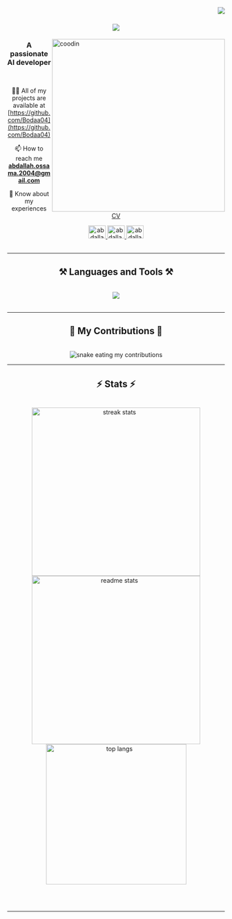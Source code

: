 <div align="center">
  <img align="right" src="https://visitor-badge.laobi.icu/badge?page_id=bodaa04.bodaa04" />
</div>  
  <h1 align="center">
    <img src="https://readme-typing-svg.herokuapp.com/?font=Righteous&size=35&center=true&vCenter=true&width=500&height=70&duration=4000&lines=Hi+There!+👋;+I'm+Abdallah+Osama!;"/>
  </h1>
<img align="right" alt="coodin" width="400" src="https://user-images.githubusercontent.com/55389276/140866485-8fb1c876-9a8f-4d6a-98dc-08c4981eaf70.gif">
  <h3 align="center">A passionate AI developer</h3>

  <br/>

  <div align="center">
 
   👨‍💻 All of my projects are available at [https://github.com/Bodaa04](https://github.com/Bodaa04)
 
   📫 How to reach me **abdallah.ossama.2004@gmail.com**

   📄 Know about my experiences [CV](https://flowcv.com/resume/2a4a2lwofl)
  </div>
 
  <div align="center"> 
    <a href="https://linkedin.com/in/abdallah-ossama" target="_blank">
      <img src="https://raw.githubusercontent.com/rahuldkjain/github-profile-readme-generator/master/src/images/icons/Social/linked-in-alt.svg" alt="abdallah-ossama" height="30" width="40" />
    </a>
    <a href="https://fb.com/abdalla.osama.129" target="_blank">
      <img src="https://raw.githubusercontent.com/rahuldkjain/github-profile-readme-generator/master/src/images/icons/Social/facebook.svg" alt="abdalla.osama.129" height="30" width="40" />
    </a>
    <a href="https://instagram.com/abdallah_ossama_20" target="_blank">
      <img src="https://raw.githubusercontent.com/rahuldkjain/github-profile-readme-generator/master/src/images/icons/Social/instagram.svg" alt="abdallah_ossama_20" height="30" width="40" />
    </a>
  </div>
  <br/>

   <hr/>
 
  <h2 align="center">⚒️ Languages and Tools ⚒️</h2>
  <br/>
  <div align="center">
      <img src="https://skillicons.dev/icons?i=html,css,javascript,github,python,sklearn,php,java,mysql,docker" />
  </div>

  <br/>
  <hr/>

<div align="center">
  <h2>🐍 My Contributions 🐍</h2>
  <br>
  <img alt="snake eating my contributions" src="https://raw.githubusercontent.com/Bodaa04/Bodaa04/output/github-contribution-grid-snake.svg" />
  
  <br/>
</div>
  <hr/>

  <h2 align="center">⚡ Stats ⚡</h2>
  <br>
  <div align=center>
    <img width=390 src="https://github-readme-streak-stats-salesp07.vercel.app/?user=bodaa04&count_private=true&theme=react&border_radius=10" alt="streak stats"/>
    <img width=390 src="https://github-readme-stats-salesp07.vercel.app/api?username=bodaa04&count_private=true&show_icons=true&theme=react&rank_icon=github&border_radius=10" alt="readme stats" />
    <br/>
    <img width=325 align="center" src="https://github-readme-stats-salesp07.vercel.app/api/top-langs/?username=bodaa04&hide=HTML&langs_count=8&layout=compact&theme=react&border_radius=10&size_weight=0.5&count_weight=0.5&exclude_repo=github-readme-stats" alt="top langs" />
  </div>

  <br/><br/>

  <hr/>

  <br/>
</div>

